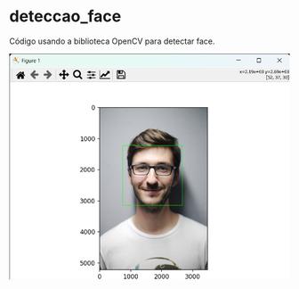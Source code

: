 # deteccao_face
Código usando a biblioteca OpenCV para detectar face.

<p align="center">
  <img src="https://github.com/LuizFelipee96/deteccao_face/blob/main/example%20(2).png" width="550" title="hover text">
</p>

